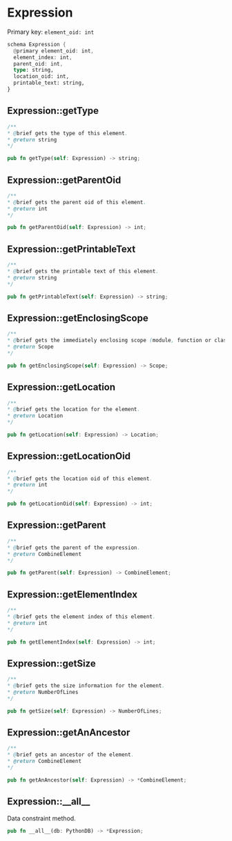 # Expression

Primary key: `element_oid: int`

```rust
schema Expression {
  @primary element_oid: int,
  element_index: int,
  parent_oid: int,
  type: string,
  location_oid: int,
  printable_text: string,
}
```
## Expression::getType

```java
/**
* @brief gets the type of this element.
* @return string
*/
```
```rust
pub fn getType(self: Expression) -> string;
```
## Expression::getParentOid

```java
/**
* @brief gets the parent oid of this element.
* @return int
*/
```
```rust
pub fn getParentOid(self: Expression) -> int;
```
## Expression::getPrintableText

```java
/**
* @brief gets the printable text of this element.
* @return string
*/
```
```rust
pub fn getPrintableText(self: Expression) -> string;
```
## Expression::getEnclosingScope

```java
/**
* @brief gets the immediately enclosing scope (module, function or class) whose body contains this statement.
* @return Scope 
*/
```
```rust
pub fn getEnclosingScope(self: Expression) -> Scope;
```
## Expression::getLocation

```java
/**
* @brief gets the location for the element.
* @return Location
*/
```
```rust
pub fn getLocation(self: Expression) -> Location;
```
## Expression::getLocationOid

```java
/**
* @brief gets the location oid of this element.
* @return int
*/
```
```rust
pub fn getLocationOid(self: Expression) -> int;
```
## Expression::getParent

```java
/**
* @brief gets the parent of the expression.
* @return CombineElement 
*/
```
```rust
pub fn getParent(self: Expression) -> CombineElement;
```
## Expression::getElementIndex

```java
/**
* @brief gets the element index of this element.
* @return int
*/
```
```rust
pub fn getElementIndex(self: Expression) -> int;
```
## Expression::getSize

```java
/**
* @brief gets the size information for the element.
* @return NumberOfLines
*/
```
```rust
pub fn getSize(self: Expression) -> NumberOfLines;
```
## Expression::getAnAncestor

```java
/**
* @brief gets an ancestor of the element.
* @return CombineElement 
*/
```
```rust
pub fn getAnAncestor(self: Expression) -> *CombineElement;
```
## Expression::\_\_all\_\_

Data constraint method.

```rust
pub fn __all__(db: PythonDB) -> *Expression;
```
